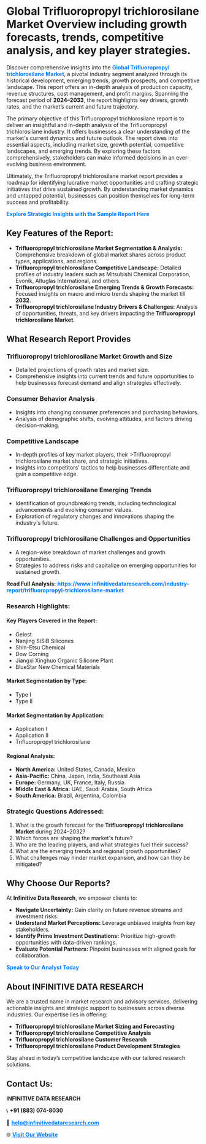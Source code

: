 <h1>Global Trifluoropropyl trichlorosilane Market Overview including growth forecasts, trends, competitive analysis, and key player strategies.</h1>
<p>
Discover comprehensive insights into the 
<a href="https://www.infinitivedataresearch.com/industry-report/trifluoropropyl-trichlorosilane-market" rel="dofollow" style="color: #007BFF; text-decoration: none;"><strong>Global Trifluoropropyl trichlorosilane Market</strong></a>, a pivotal industry segment analyzed through its historical development, emerging trends, growth prospects, and competitive landscape. This report offers an in-depth analysis of production capacity, revenue structures, cost management, and profit margins. Spanning the forecast period of <strong>2024–2033</strong>, the report highlights key drivers, growth rates, and the market’s current and future trajectory.
</p>
<p>
The primary objective of this Trifluoropropyl trichlorosilane report is to deliver an insightful and in-depth analysis of the Trifluoropropyl trichlorosilane industry. It offers businesses a clear understanding of the market's current dynamics and future outlook. The report dives into essential aspects, including market size, growth potential, competitive landscapes, and emerging trends. By exploring these factors comprehensively, stakeholders can make informed decisions in an ever-evolving business environment.
</p>
<p>
Ultimately, the Trifluoropropyl trichlorosilane market report provides a roadmap for identifying lucrative market opportunities and crafting strategic initiatives that drive sustained growth. By understanding market dynamics and untapped potential, businesses can position themselves for long-term success and profitability.
</p>
<p>
<a href="https://www.infinitivedataresearch.com/request-sample/reportId=107297" style="color: #007BFF; text-decoration: none;"><strong>Explore Strategic Insights with the Sample Report Here</strong></a>
</p>

<h2>Key Features of the Report:</h2>
<ul>
<li><strong>Trifluoropropyl trichlorosilane Market Segmentation & Analysis:</strong> Comprehensive breakdown of global market shares across product types, applications, and regions.</li>
<li><strong>Trifluoropropyl trichlorosilane Competitive Landscape:</strong> Detailed profiles of industry leaders such as Mitsubishi Chemical Corporation, Evonik, Altuglas International, and others.</li>
<li><strong>Trifluoropropyl trichlorosilane Emerging Trends & Growth Forecasts:</strong> Focused insights on macro and micro trends shaping the market till <strong>2032</strong>.</li>
<li><strong>Trifluoropropyl trichlorosilane Industry Drivers & Challenges:</strong> Analysis of opportunities, threats, and key drivers impacting the <strong>Trifluoropropyl trichlorosilane Market</strong>.</li>
</ul>

<h2>What Research Report Provides</h2>
<h3>Trifluoropropyl trichlorosilane Market Growth and Size</h3>
<ul>
<li>Detailed projections of growth rates and market size.</li>
<li>Comprehensive insights into current trends and future opportunities to help businesses forecast demand and align strategies effectively.</li>
</ul>

<h3>Consumer Behavior Analysis</h3>
<ul>
<li>Insights into changing consumer preferences and purchasing behaviors.</li>
<li>Analysis of demographic shifts, evolving attitudes, and factors driving decision-making.</li>
</ul>

<h3>Competitive Landscape</h3>
<ul>
<li>In-depth profiles of key market players, their >Trifluoropropyl trichlorosilane market share, and strategic initiatives.</li>
<li>Insights into competitors' tactics to help businesses differentiate and gain a competitive edge.</li>
</ul>

<h3>Trifluoropropyl trichlorosilane Emerging Trends</h3>
<ul>
<li>Identification of groundbreaking trends, including technological advancements and evolving consumer values.</li>
<li>Exploration of regulatory changes and innovations shaping the industry's future.</li>
</ul>

<h3>Trifluoropropyl trichlorosilane Challenges and Opportunities</h3>
<ul>
<li>A region-wise breakdown of market challenges and growth opportunities.</li>
<li>Strategies to address risks and capitalize on emerging opportunities for sustained growth.</li>
</ul>
<p><strong>Read Full Analysis:</strong> <a href="https://www.infinitivedataresearch.com/industry-report/trifluoropropyl-trichlorosilane-market" rel="dofollow" style="color: #007BFF; text-decoration: none;"><strong>https://www.infinitivedataresearch.com/industry-report/trifluoropropyl-trichlorosilane-market</strong></a></p>
<h3>Research Highlights:</h3>
<h4>Key Players Covered in the Report:</h4>
<ul><li>Gelest</li><li>Nanjing SiSiB Silicones</li><li>Shin-Etsu Chemical</li><li>Dow Corning</li><li>Jiangxi Xinghuo Organic Silicone Plant</li><li>BlueStar New Chemical Materials</li></ul>
<h4>Market Segmentation by Type:</h4>
<ul><li>Type I</li><li>Type II</li></ul>
<h4>Market Segmentation by Application:</h4>
<ul><li>Application I</li><li>Application II</li><li>Trifluoropropyl trichlorosilane</li></ul>

<h4>Regional Analysis:</h4>
<ul>
<li><strong>North America:</strong> United States, Canada, Mexico</li>
<li><strong>Asia-Pacific:</strong> China, Japan, India, Southeast Asia</li>
<li><strong>Europe:</strong> Germany, UK, France, Italy, Russia</li>
<li><strong>Middle East & Africa:</strong> UAE, Saudi Arabia, South Africa</li>
<li><strong>South America:</strong> Brazil, Argentina, Colombia</li>
</ul>

<h3>Strategic Questions Addressed:</h3>
<ol>
<li>What is the growth forecast for the <strong>Trifluoropropyl trichlorosilane Market</strong> during 2024–2032?</li>
<li>Which forces are shaping the market's future?</li>
<li>Who are the leading players, and what strategies fuel their success?</li>
<li>What are the emerging trends and regional growth opportunities?</li>
<li>What challenges may hinder market expansion, and how can they be mitigated?</li>
</ol>

<h2>Why Choose Our Reports?</h2>
<p>At <strong>Infinitive Data Research</strong>, we empower clients to:</p>
<ul>
<li><strong>Navigate Uncertainty:</strong> Gain clarity on future revenue streams and investment risks.</li>
<li><strong>Understand Market Perceptions:</strong> Leverage unbiased insights from key stakeholders.</li>
<li><strong>Identify Prime Investment Destinations:</strong> Prioritize high-growth opportunities with data-driven rankings.</li>
<li><strong>Evaluate Potential Partners:</strong> Pinpoint businesses with aligned goals for collaboration.</li>
</ul>
<p><a href="https://www.infinitivedataresearch.com/industry-report/trifluoropropyl-trichlorosilane-market" rel="dofollow" style="color: #007BFF; text-decoration: none;"><strong>Speak to Our Analyst Today</strong></a></p>

<h2>About INFINITIVE DATA RESEARCH</h2>
<p>We are a trusted name in market research and advisory services, delivering actionable insights and strategic support to businesses across diverse industries. Our expertise lies in offering:</p>
<ul>
<li><strong>Trifluoropropyl trichlorosilane Market Sizing and Forecasting</strong></li>
<li><strong>Trifluoropropyl trichlorosilane Competitive Analysis</strong></li>
<li><strong>Trifluoropropyl trichlorosilane Customer Research</strong></li>
<li><strong>Trifluoropropyl trichlorosilane Product Development Strategies</strong></li>
</ul>
<p>Stay ahead in today’s competitive landscape with our tailored research solutions.</p>

<h2>Contact Us:</h2>
<p><strong>INFINITIVE DATA RESEARCH</strong></p>
<p>📞 <strong>+91 (883) 074-8030</strong></p>
<p>📧 <strong><a href="mailto:help@infinitivedataresearch.com" style="color: #007BFF;">help@infinitivedataresearch.com</a></strong></p>
<p>🌐 <strong><a href="https://www.infinitivedataresearch.com" rel="dofollow" style="color: #007BFF;">Visit Our Website</a></strong></p>